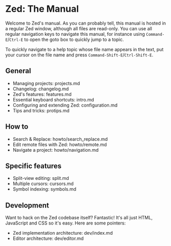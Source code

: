 Zed: The Manual
===============

Welcome to Zed's manual. As you can probably tell, this manual is hosted in a
regular Zed window, although all files are read-only. You can use all regular
navigation keys to navigate this manual, for instance using `Command-E`/`Ctrl-E`
to open the goto box to quickly jump to a topic.

To quickly navigate to a help topic whose file name appears in the text,
put your cursor on the file name and press `Command-Shift-E`/`Ctrl-Shift-E`.

General
-------

* Managing projects: projects.md
* Changelog: changelog.md
* Zed's features: features.md
* Essential keyboard shortcuts: intro.md
* Configuring and extending Zed: configuration.md
* Tips and tricks: protips.md

How to
------

* Search & Replace: howto/search_replace.md
* Edit remote files with Zed: howto/remote.md
* Navigate a project: howto/navigation.md

Specific features
-----------------

* Split-view editing: split.md
* Multiple cursors: cursors.md
* Symbol indexing: symbols.md

Development
-----------
Want to hack on the Zed codebase itself? Fantastic! It's all just HTML, JavaScript and CSS so it's easy. Here are some pointers:

* Zed implementation architecture: dev/index.md
* Editor architecture: dev/editor.md
